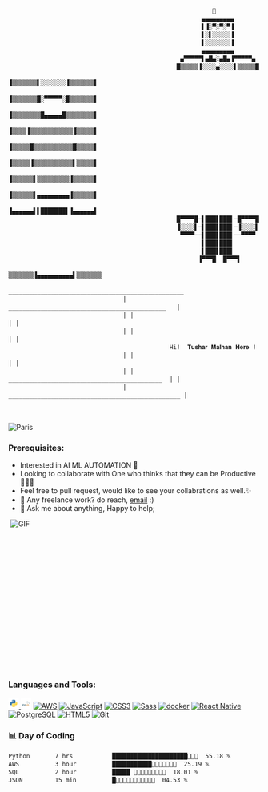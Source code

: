                                                              👑 
                                                          ▄▄▄▄▄▄▄▄▄
                                                          ▌▐░▀░▀░▀▐
                                                          ▌░▌░░░░░▐
                                                          ▌░░░░░░░▐
                                                          ▄▄▄▄▄▄▄▄▄
                                                    ▄▀▀▀▀▀▌▄█▄░▄█▄▐▀▀▀▀▀▄
                                                   █▒▒▒▒▒▐░░░░▄░░░░▌▒▒▒▒▒█
                                                  ▐▒▒▒▒▒▒▒▌░░░░░░░▐▒▒▒▒▒▒▒▌
                                                  ▐▒▒▒▒▒▒▒█░▀▀▀▀▀░█▒▒▒▒▒▒▒▌
                                                  ▐▒▒▒▒▒▒▒▒█▄▄▄▄▄█▒▒▒▒▒▒▒▒▌
                                                  ▐▒▒▒▒▐▒▒▒▒▒▒▒▒▒▒▒▒▐▒▒▒▒▒▌
                                                  ▐▒▒▒▒▒█▒▒▒▒▒▒▒▒▒▒▒█▒▒▒▒▒▌
                                                  ▐▒▒▒▒▒▐▒▒▒▒▒▒▒▒▒▒▒▌▒▒▒▒▒▌
                                                  ▐▒▒▒▒▒▒▌▒▒▒▒▒▒▒▒▒▐▒▒▒▒▒▒▌
                                                  ▐▒▒▒▒▒▒▌▄▄▄▄▄▄▄▄▄▐▒▒▒▒▒▒▌
                                                  ▐▄▄▄▄▄▄▌▌███████▌▐▄▄▄▄▄▄▌
                                                   █▀▀▀▀█─▌███▌███▌─█▀▀▀▀█
                                                   ▐░░░░▌─▌███▌███▌─▐░░░░▌
                                                    ▀▀▀▀──▌███▌███▌──▀▀▀▀
                                                          ▌███▌███▌
                                                          ▌███▌███▌
                                                         ▐▀▀▀█  █▀▀▀▌
                                                  ▒▒▒▒▒▒▒▐▄▄▄▄▄▄▄▄▄▄▌▒▒▒▒▒▒▒
                                      _________________________________________________  
                                    |   ____________________________________________   |
                                    | |                                              | |
                                    | |                                              | |  
                                                 Hi!  𝐓𝐮𝐬𝐡𝐚𝐫 𝐌𝐚𝐥𝐡𝐚𝐧 𝐇𝐞𝐫𝐞 !                                                      
                                    | |                                              | |
                                    | | ___________________________________________  | |
                                    | ________________________________________________ |

<!-- </br>   
<h1 align="center">Hi!  𝐓𝐮𝐬𝐡𝐚𝐫 𝐌𝐚𝐥𝐡𝐚𝐧 𝐇𝐞𝐫𝐞 !  
</h1>                                          
</br>                                          
 -->
                                                                                                                                                           
</br></br>
<img src="https://user-images.githubusercontent.com/66706496/152694990-d4c745c8-6e7e-4d2b-9ca2-558d751f09d2.gif" alt="Paris" style="width:95%; height:20% ">


### Prerequisites:
- Interested in AI ML AUTOMATION 🚀
- Looking to collaborate with One who thinks that they can be Productive 👨🏽‍💻
- Feel free to pull request, would like to see your collabrations as well.✨
- 💼 Any freelance work? do reach, [email](mailto:tusharmalhan@gmail.com) :)
- 💬 Ask me about anything,  Happy to help;

[  <img align="right" alt="GIF" src="https://media3.giphy.com/media/2Y8Iq3xe121Ba3hUAM/200w.webp?cid=ecf05e472h5vrtzkfxl4ei8s0x91e701wnxqvoja9xqz0ast&rid=200w.webp&ct=g" width="500" height="320" />](https://giphy.com/embed/4OAxDXv4RdUeg38JYi)

 <br>  <br>
 
### Languages and Tools: 

<a href="https://www.python.org/" title="Python"> <img src="https://raw.githubusercontent.com/github/explore/80688e429a7d4ef2fca1e82350fe8e3517d3494d/topics/python/python.png" alt="Python" width="21px" height="21px">
</a>
<a href="https://www.mysql.com/" title="MySql"><img src="https://raw.githubusercontent.com/github/explore/80688e429a7d4ef2fca1e82350fe8e3517d3494d/topics/mysql/mysql.png" alt="Mysql" width="21px" height="21px"></a>
<a href="https://aws.amazon.com/" title="AWS"><img src="https://github.com/get-icon/geticon/raw/master/icons/aws.svg" alt="AWS" width="21px" height="21px"></a>
<a href="https://developer.mozilla.org/en-US/docs/Web/JavaScript" title="JavaScript"><img src="https://github.com/get-icon/geticon/raw/master/icons/javascript.svg" alt="JavaScript" width="21px" height="21px"></a>
<a href="https://www.w3.org/TR/CSS/" title="CSS3"><img src="https://github.com/get-icon/geticon/raw/master/icons/css-3.svg" alt="CSS3" width="21px" height="21px"></a>
<a href="https://sass-lang.com/" title="Sass"><img src="https://github.com/get-icon/geticon/raw/master/icons/sass.svg" alt="Sass" width="21px" height="21px"></a>
<a href="https://www.docker.com/" title="docker"><img src="https://github.com/get-icon/geticon/raw/master/icons/docker-icon.svg" alt="docker" width="21px" height="21px"></a>
<a href="https://reactnative.dev/" title="React Native"><img src="https://github.com/get-icon/geticon/raw/master/icons/react.svg" alt="React Native" width="21px" height="21px"></a>
<a href="https://www.postgresql.org/" title="PostgreSQL"><img src="https://github.com/get-icon/geticon/raw/master/icons/postgresql.svg" alt="PostgreSQL" width="21px" height="21px"></a>
<a href="https://www.w3.org/TR/html5/" title="HTML5"><img src="https://github.com/get-icon/geticon/raw/master/icons/html-5.svg" alt="HTML5" width="21px" height="21px"></a>
<a href="https://git-scm.com/" title="Git"><img src="https://github.com/get-icon/geticon/raw/master/icons/git-icon.svg" alt="Git" width="21px" height="21px"></a>


### 📊 Day of Coding 
<!--START_SECTION:waka-->
```text
Python       7 hrs           █████████████████████🔳🔳🔳  55.18 % 
AWS          3 hour          ███████████🔳🔳🔳🔳🔳🔳🔳  25.19 % 
SQL          2 hour          █████ 🔳🔳🔳🔳🔳🔳🔳🔳🔳  18.01 % 
JSON         15 min          █🔳🔳🔳🔳🔳🔳🔳🔳🔳🔳🔳  04.53 % 
```
<!--END_SECTION:waka-->
  
